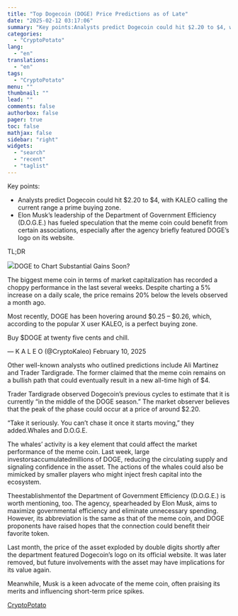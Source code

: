 ```yaml
---
title: "Top Dogecoin (DOGE) Price Predictions as of Late"
date: "2025-02-12 03:17:06"
summary: "Key points:Analysts predict Dogecoin could hit $2.20 to $4, with KALEO calling the current range a prime buying zone.Elon Musk’s leadership of the Department of Government Efficiency (D.O.G.E.) has fueled speculation that the meme coin could benefit from certain associations, especially after the agency briefly featured DOGE’s logo on its..."
categories:
  - "CryptoPotato"
lang:
  - "en"
translations:
  - "en"
tags:
  - "CryptoPotato"
menu: ""
thumbnail: ""
lead: ""
comments: false
authorbox: false
pager: true
toc: false
mathjax: false
sidebar: "right"
widgets:
  - "search"
  - "recent"
  - "taglist"
---
```


Key points:

* Analysts predict Dogecoin could hit $2.20 to $4, with KALEO calling the current range a prime buying zone.
* Elon Musk’s leadership of the Department of Government Efficiency (D.O.G.E.) has fueled speculation that the meme coin could benefit from certain associations, especially after the agency briefly featured DOGE’s logo on its website.

TL;DR

![](https://s3.tradingview.com/news/image/cryptopotato:99d972d7e094b-a1a6419f8205e38f311fdf92019beb45-resized.jpeg)DOGE to Chart Substantial Gains Soon?

The biggest meme coin in terms of market capitalization has recorded a choppy performance in the last several weeks. Despite charting a 5% increase on a daily scale, the price remains 20% below the levels observed a month ago.

Most recently, DOGE has been hovering around $0.25 – $0.26, which, according to the popular X user KALEO, is a perfect buying zone.

Buy $DOGE at twenty five cents and chill.

— K A L E O (@CryptoKaleo) February 10, 2025

Other well-known analysts who outlined predictions include Ali Martinez and Trader Tardigrade. The former claimed that the meme coin remains on a bullish path that could eventually result in a new all-time high of $4.

Trader Tardigrade observed Dogecoin’s previous cycles to estimate that it is currently “in the middle of the DOGE season.” The market observer believes that the peak of the phase could occur at a price of around $2.20.

“Take it seriously. You can’t chase it once it starts moving,” they added.Whales and D.O.G.E.

The whales’ activity is a key element that could affect the market performance of the meme coin. Last week, large investorsaccumulatedmillions of DOGE, reducing the circulating supply and signaling confidence in the asset. The actions of the whales could also be mimicked by smaller players who might inject fresh capital into the ecosystem.

Theestablishmentof the Department of Government Efficiency (D.O.G.E.) is worth mentioning, too. The agency, spearheaded by Elon Musk, aims to maximize governmental efficiency and eliminate unnecessary spending. However, its abbreviation is the same as that of the meme coin, and DOGE proponents have raised hopes that the connection could benefit their favorite token.

Last month, the price of the asset exploded by double digits shortly after the department featured Dogecoin’s logo on its official website. It was later removed, but future involvements with the asset may have implications for its value again.

Meanwhile, Musk is a keen advocate of the meme coin, often praising its merits and influencing short-term price spikes.

[CryptoPotato](https://www.tradingview.com/news/cryptopotato:99d972d7e094b:0-top-dogecoin-doge-price-predictions-as-of-late/)
